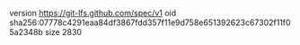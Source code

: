 version https://git-lfs.github.com/spec/v1
oid sha256:07778c4291eaa84df3867fdd357f11e9d758e651392623c67302f11f05a2348b
size 2830
